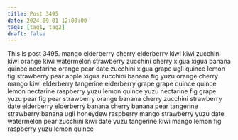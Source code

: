 ```yaml
---
title: Post 3495
date: 2024-09-01 12:00:00
tags: [tag1, tag2]
draft: false
---
```

This is post 3495.
mango
elderberry
cherry
elderberry
kiwi
kiwi
zucchini
kiwi
orange
kiwi
watermelon
strawberry
zucchini
cherry
xigua
xigua
banana
quince
nectarine
orange
pear
date
zucchini
xigua
grape
ugli
quince
lemon
fig
strawberry
pear
apple
xigua
zucchini
banana
fig
yuzu
orange
cherry
mango
kiwi
elderberry
tangerine
elderberry
grape
grape
quince
quince
lemon
nectarine
raspberry
yuzu
lemon
quince
yuzu
nectarine
fig
grape
yuzu
pear
fig
pear
strawberry
orange
banana
cherry
zucchini
strawberry
date
elderberry
elderberry
banana
cherry
banana
pear
tangerine
strawberry
banana
ugli
honeydew
raspberry
mango
strawberry
yuzu
date
watermelon
pear
zucchini
kiwi
date
yuzu
tangerine
kiwi
mango
lemon
fig
raspberry
yuzu
lemon
quince
